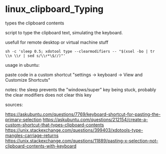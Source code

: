 # linux_clipboard_Typing
types the clipboard contents


script to type the clipboard text, simulating the keyboard.

usefull for remote desktop or virtual machine stuff

```
sh -c 'sleep 0.5; xdotool type --clearmodifiers -- "$(xsel -bo | tr \\n \\r | sed s/\\r*\$//)"'
```

usage in ubuntu:

paste code in a custom shortcut 
  "settings -> keyboard -> View and Customize Shortcuts"

notes:
the sleep prevents the "windows/super" key being stuck, probably the clear modifiers does not clear this key

sources:

https://askubuntu.com/questions/7769/keyboard-shortcut-for-pasting-the-primary-selection
https://askubuntu.com/questions/212154/create-a-custom-shortcut-that-types-clipboard-contents
https://unix.stackexchange.com/questions/399403/xdotools-type-mangles-carriage-returns
https://unix.stackexchange.com/questions/11889/pasting-x-selection-not-clipboard-contents-with-keyboard
